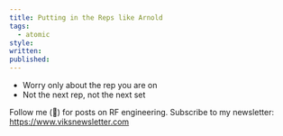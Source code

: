 ```yaml
---
title: Putting in the Reps like Arnold
tags:
  - atomic
style: 
written: 
published:
---
```

- Worry only about the rep you are on
- Not the next rep, not the next set

Follow me (🔔) for posts on RF engineering.
Subscribe to my newsletter: https://www.viksnewsletter.com